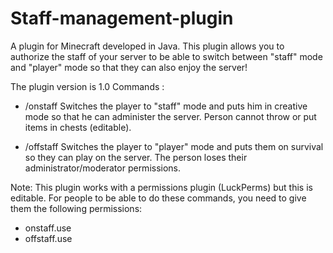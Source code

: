# Staff-management-plugin
A plugin for Minecraft developed in Java. 
This plugin allows you to authorize the staff of your server to be able to switch between "staff" mode and "player" mode 
so that they can also enjoy the server!

The plugin version is 1.0
Commands :

 - /onstaff Switches the player to "staff" mode and puts him in creative mode so that he can 
administer the server. Person cannot throw or put items in chests (editable).

 - /offstaff Switches the player to "player" mode and puts them on survival so they can play 
on the server. The person loses their administrator/moderator permissions.

Note: This plugin works with a permissions plugin (LuckPerms) but this is editable.
For people to be able to do these commands, you need to give them the following permissions:
- onstaff.use
- offstaff.use

